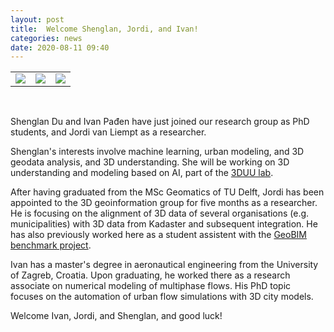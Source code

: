 ```yaml
---
layout: post
title:  Welcome Shenglan, Jordi, and Ivan!
categories: news
date: 2020-08-11 09:40
---
```


<table>
  <tr>
    <td valign="top"><img class="img-circle img-responsive" src="{{ "/img/staff/shenglan.png" | prepend: site.baseurl }}"></td>
    <td valign="top"><img class="img-circle img-responsive" src="{{ "/img/staff/jordi.jpg" | prepend: site.baseurl }}"></td>
    <td valign="top"><img class="img-circle img-responsive" src="{{ "/img/staff/paden.jpg" | prepend: site.baseurl }}"></td>
  </tr>
 </table>
<br>

Shenglan Du and Ivan Pađen have just joined our research group as PhD students, and Jordi van Liempt as a researcher.

Shenglan's interests involve machine learning, urban modeling, and 3D geodata analysis, and 3D understanding. She will be working on 3D understanding and modeling based on AI, part of the [3DUU lab](https://www.tudelft.nl/en/ai/3duu/).

After having graduated from the MSc Geomatics of TU Delft, Jordi has been appointed to the 3D geoinformation group for five months as a researcher. He is focusing on the alignment of 3D data of several organisations (e.g. municipalities) with 3D data from Kadaster and subsequent integration. He has also previously worked here as a student assistent with the [GeoBIM benchmark project](https://3d.bk.tudelft.nl/projects/geobim-benchmark/).

Ivan has a master's degree in aeronautical engineering from the University of Zagreb, Croatia. Upon graduating, he worked there as a research associate on numerical modeling of multiphase flows. His PhD topic focuses on the automation of urban flow simulations with 3D city models.

Welcome Ivan, Jordi, and Shenglan, and good luck!
